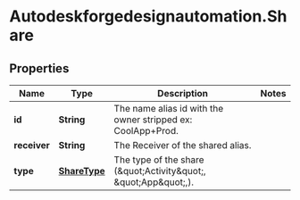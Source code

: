 # Autodeskforgedesignautomation.Share

## Properties
Name | Type | Description | Notes
------------ | ------------- | ------------- | -------------
**id** | **String** | The name alias id with the owner stripped ex: CoolApp+Prod. | 
**receiver** | **String** | The Receiver of the shared alias. | 
**type** | [**ShareType**](ShareType.md) | The type of the share (\&quot;Activity\&quot;, \&quot;App\&quot;,). | 


